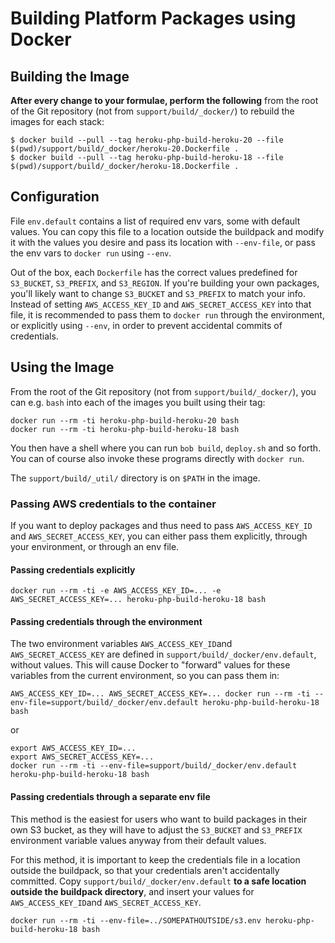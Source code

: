 # Building Platform Packages using Docker

## Building the Image

**After every change to your formulae, perform the following** from the root of the Git repository (not from `support/build/_docker/`) to rebuild the images for each stack:

    $ docker build --pull --tag heroku-php-build-heroku-20 --file $(pwd)/support/build/_docker/heroku-20.Dockerfile .
    $ docker build --pull --tag heroku-php-build-heroku-18 --file $(pwd)/support/build/_docker/heroku-18.Dockerfile .

## Configuration

File `env.default` contains a list of required env vars, some with default values. You can copy this file to a location outside the buildpack and modify it with the values you desire and pass its location with `--env-file`, or pass the env vars to `docker run` using `--env`.

Out of the box, each `Dockerfile` has the correct values predefined for `S3_BUCKET`, `S3_PREFIX`, and `S3_REGION`. If you're building your own packages, you'll likely want to change `S3_BUCKET` and `S3_PREFIX` to match your info. Instead of setting `AWS_ACCESS_KEY_ID` and `AWS_SECRET_ACCESS_KEY` into that file, it is recommended to pass them to `docker run` through the environment, or explicitly using `--env`, in order to prevent accidental commits of credentials.

## Using the Image

From the root of the Git repository (not from `support/build/_docker/`), you can e.g. `bash` into each of the images you built using their tag:

    docker run --rm -ti heroku-php-build-heroku-20 bash
    docker run --rm -ti heroku-php-build-heroku-18 bash

You then have a shell where you can run `bob build`, `deploy.sh` and so forth. You can of course also invoke these programs directly with `docker run`.

The `support/build/_util/` directory is on `$PATH` in the image.

### Passing AWS credentials to the container

If you want to deploy packages and thus need to pass `AWS_ACCESS_KEY_ID` and `AWS_SECRET_ACCESS_KEY`, you can either pass them explicitly, through your environment, or through an env file.

#### Passing credentials explicitly

    docker run --rm -ti -e AWS_ACCESS_KEY_ID=... -e AWS_SECRET_ACCESS_KEY=... heroku-php-build-heroku-18 bash

#### Passing credentials through  the environment

The two environment variables `AWS_ACCESS_KEY_ID`and `AWS_SECRET_ACCESS_KEY` are defined in `support/build/_docker/env.default`, without values. This will cause Docker to "forward" values for these variables from the current environment, so you can pass them in:

    AWS_ACCESS_KEY_ID=... AWS_SECRET_ACCESS_KEY=... docker run --rm -ti --env-file=support/build/_docker/env.default heroku-php-build-heroku-18 bash

or

    export AWS_ACCESS_KEY_ID=...
    export AWS_SECRET_ACCESS_KEY=...
    docker run --rm -ti --env-file=support/build/_docker/env.default heroku-php-build-heroku-18 bash

#### Passing credentials through a separate env file

This method is the easiest for users who want to build packages in their own S3 bucket, as they will have to adjust the `S3_BUCKET` and `S3_PREFIX` environment variable values anyway from their default values.

For this method, it is important to keep the credentials file in a location outside the buildpack, so that your credentials aren't accidentally committed. Copy `support/build/_docker/env.default` **to a safe location outside the buildpack directory**, and insert your values for `AWS_ACCESS_KEY_ID`and `AWS_SECRET_ACCESS_KEY`.

    docker run --rm -ti --env-file=../SOMEPATHOUTSIDE/s3.env heroku-php-build-heroku-18 bash
